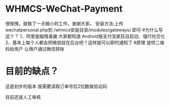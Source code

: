 # WHMCS-WeChat-Payment
很惭愧，就做了一点微小的工作，谢谢大家。
安装方法:上传wechatpersonal.php到 /whmcs安装目录/modules/gateways/ 即可
#为什么写这个？
1、阿里是脑残毒瘤 大家都知道 Android版支付宝疯狂自启动、强行社交化
2、基本上每个人都会把微信挂在后台吧？这样就可以即时通知了
#原理
提供二维码给用户 让用户通过微信转账
# 目前的缺点？
这是初步的版本 我需要读取订单号后2位数做验证码

目前还是人工审核
